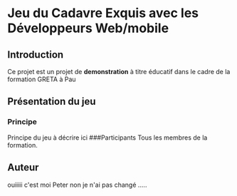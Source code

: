# Jeu du Cadavre Exquis avec les Développeurs Web/mobile
## Introduction
Ce projet est un projet de **demonstration** à titre éducatif dans le cadre de la formation GRETA à Pau

## Présentation du jeu
### Principe
Principe du jeu à décrire ici
###Participants
Tous les membres de la formation.
## Auteur
ouiiiii c'est moi Peter non je n'ai pas changé .....
